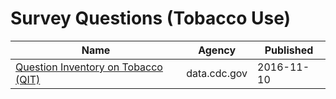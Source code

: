 # Survey Questions (Tobacco Use)

Name | Agency | Published
---- | ---- | ---------
[Question Inventory on Tobacco (QIT)](../datasets/vdgb-f9s3.md) | data.cdc.gov | 2016-11-10

